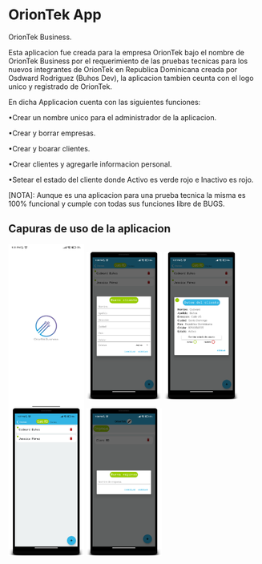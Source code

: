 # OrionTek App
OrionTek Business.

Esta aplicacion fue creada para la empresa OrionTek bajo el nombre de OrionTek Business por el requerimiento de las pruebas tecnicas para
los nuevos integrantes de OrionTek en Republica Dominicana creada por Osdward Rodriguez (Buhos Dev), la aplicacion 
tambien ceunta con el logo unico y registrado de OrionTek.

En dicha Applicacion cuenta con las siguientes funciones:

•Crear un nombre unico para el administrador de la aplicacion.

•Crear y borrar empresas.

•Crear y boarar clientes.

•Crear clientes y agregarle informacion personal.

•Setear el estado del cliente donde Activo es verde rojo e Inactivo es rojo.


[NOTA]: Aunque es una aplicacion para una prueba tecnica la misma es 100% funcional y cumple con todas sus funciones libre de BUGS.

## Capuras de uso de la aplicacion
<img src="https://github.com/Buhos-Dev/OrionTekApp/blob/master/six.png" width="30%" align="center"></img>
<img src="https://github.com/Buhos-Dev/OrionTekApp/blob/master/five.png" width="30%" align="center"></img>
<img src="https://github.com/Buhos-Dev/OrionTekApp/blob/master/four.png" width="30%" align="center"></img>
<img src="https://github.com/Buhos-Dev/OrionTekApp/blob/master/three.png" width="30%" align="center"></img>
<img src="https://github.com/Buhos-Dev/OrionTekApp/blob/master/two.png" width="30%" align="center"></img>

